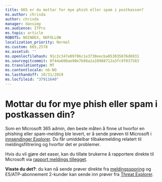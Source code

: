 ```yaml
---
title: 665 er du mottar for mye phish eller spam i postkassen?
ms.author: chrisda
author: chrisda
manager: dansimp
ms.audience: ITPro
ms.topic: article
ROBOTS: NOINDEX, NOFOLLOW
localization_priority: Normal
ms.custom: 665,2578
ms.assetid: ''
ms.openlocfilehash: 91c2c347e09706c1e3730eecba053035876d6931
ms.sourcegitcommit: 0f44a600ae90e7b98a2a10988712a3fc9f837583
ms.translationtype: MT
ms.contentlocale: nb-NO
ms.lasthandoff: 10/31/2019
ms.locfileid: "37911640"
---
```

# <a name="are-you-receiving-too-much-phish-or-spam-in-your-mailbox"></a>Mottar du for mye phish eller spam i postkassen din?

Som en Microsoft 365 admin, den beste måten å finne ut hvorfor en phishing eller spam-melding ble levert, er å sende prøven til Microsoft i [innsendinger Explorer](https://protection.office.com/reportsubmission). Du får umiddelbar tilbakemelding relatert til meldingsfiltrering og hvorfor det er problemer.

Hvis du vil gjøre det easer, kan du tillate brukerne å rapportere direkte til Microsoft via [rapport meldings tillegget](https://appsource.microsoft.com/product/office/WA104381180?src=office&tab=Overview).

**Visste du det?**: du kan nå sende prøver direkte fra [meldingssporing](https://protection.office.com/messagetrace) og E5/ATP-abonnement 2-kunder kan sende inn prøver fra [Threat Explorer](https://docs.microsoft.com/microsoft-365/security/office-365-security/threat-explorer).
